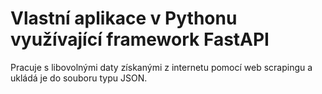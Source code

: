 # Vlastní aplikace v Pythonu využívající framework FastAPI
Pracuje s libovolnými daty získanými z internetu pomocí web scrapingu a ukládá je do souboru typu JSON.